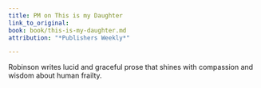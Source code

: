 ```yaml
---
title: PM on This is my Daughter
link_to_original: 
book: book/this-is-my-daughter.md
attribution: "*Publishers Weekly*"

---
```

Robinson writes lucid and graceful prose that shines with compassion and wisdom about human frailty.